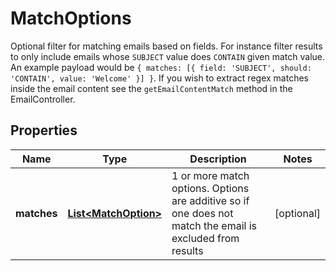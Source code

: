 

# MatchOptions

Optional filter for matching emails based on fields. For instance filter results to only include emails whose `SUBJECT` value does `CONTAIN` given match value. An example payload would be `{ matches: [{ field: 'SUBJECT', should: 'CONTAIN', value: 'Welcome' }] }`. If you wish to extract regex matches inside the email content see the `getEmailContentMatch` method in the EmailController.
## Properties

Name | Type | Description | Notes
------------ | ------------- | ------------- | -------------
**matches** | [**List&lt;MatchOption&gt;**](MatchOption) | 1 or more match options. Options are additive so if one does not match the email is excluded from results |  [optional]



